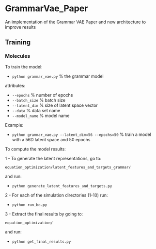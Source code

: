 # GrammarVae_Paper
An implementation of the Grammar VAE Paper and new architecture to improve results


## Training

### Molecules

To train the model:

* `python grammar_vae.py` % the grammar model

attributes:
* `--epochs` % number of epochs
* `--batch_size` % batch size
* `--latent_dim` % size of latent space vector
* `--data` % data set name
* `--model_name` % model name

Example:
* `python grammar_vae.py --latent_dim=56 --epochs=50` % train a model with a 56D latent space and 50 epochs

To compute the model results:

1 - To generate the latent representations, go to:

`equation_optimization/latent_features_and_targets_grammar/`

and run:
* `python generate_latent_features_and_targets.py`

2 - For each of the simulation directories (1-10) run:
* `python run_bo.py`

3 - Extract the final results by going to:

`equation_optimization/`

and run:
* `python get_final_results.py`
